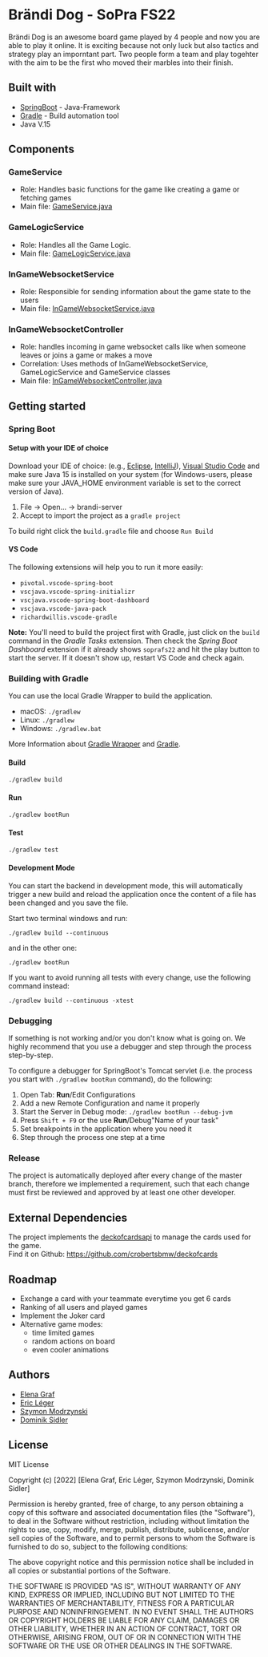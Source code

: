 # Brändi Dog - SoPra FS22
Brändi Dog is an awesome board game played by 4 people and now you are able to play it online. It is exciting because not only luck but also tactics and strategy play an imporntant part. Two people form a team and play togehter with the aim to be the first who moved their marbles into their finish.

## Built with
- [SpringBoot](https://spring.io/projects/spring-boot) - Java-Framework
- [Gradle](https://gradle.org) - Build automation tool
- Java V.15

## Components
### GameService
- Role: Handles basic functions for the game like creating a game or fetching games
- Main file: [GameService.java](https://github.com/sopra-fs22-group-29/brandi-server/blob/master/src/main/java/ch/uzh/ifi/hase/soprafs22/service/GameService.java)

### GameLogicService
- Role: Handles all the Game Logic.
- Main file: [GameLogicService.java](https://github.com/sopra-fs22-group-29/brandi-server/blob/master/src/main/java/ch/uzh/ifi/hase/soprafs22/service/GameLogicService.java)

### InGameWebsocketService
- Role: Responsible for sending information about the game state to the users
- Main file: [InGameWebsocketService.java](https://github.com/sopra-fs22-group-29/brandi-server/blob/master/src/main/java/ch/uzh/ifi/hase/soprafs22/service/InGameWebsocketService.java)

### InGameWebsocketController
- Role: handles incoming in game websocket calls like when someone leaves or joins a game or makes a move
- Correlation: Uses methods of InGameWebsocketService, GameLogicService and GameService classes
- Main file: [InGameWebsocketController.java](https://github.com/sopra-fs22-group-29/brandi-server/blob/master/src/main/java/ch/uzh/ifi/hase/soprafs22/controller/InGameWebsocketController.java)


## Getting started
### Spring Boot

#### Setup with your IDE of choice

Download your IDE of choice: (e.g., [Eclipse](http://www.eclipse.org/downloads/), [IntelliJ](https://www.jetbrains.com/idea/download/)), [Visual Studio Code](https://code.visualstudio.com/) and make sure Java 15 is installed on your system (for Windows-users, please make sure your JAVA_HOME environment variable is set to the correct version of Java).

1. File -> Open... -> brandi-server
2. Accept to import the project as a `gradle project`

To build right click the `build.gradle` file and choose `Run Build`

#### VS Code
The following extensions will help you to run it more easily:
-   `pivotal.vscode-spring-boot`
-   `vscjava.vscode-spring-initializr`
-   `vscjava.vscode-spring-boot-dashboard`
-   `vscjava.vscode-java-pack`
-   `richardwillis.vscode-gradle`

**Note:** You'll need to build the project first with Gradle, just click on the `build` command in the _Gradle Tasks_ extension. Then check the _Spring Boot Dashboard_ extension if it already shows `soprafs22` and hit the play button to start the server. If it doesn't show up, restart VS Code and check again.

### Building with Gradle

You can use the local Gradle Wrapper to build the application.
-   macOS: `./gradlew`
-   Linux: `./gradlew`
-   Windows: `./gradlew.bat`

More Information about [Gradle Wrapper](https://docs.gradle.org/current/userguide/gradle_wrapper.html) and [Gradle](https://gradle.org/docs/).

#### Build

```bash
./gradlew build
```

#### Run

```bash
./gradlew bootRun
```

#### Test

```bash
./gradlew test
```

#### Development Mode

You can start the backend in development mode, this will automatically trigger a new build and reload the application
once the content of a file has been changed and you save the file.

Start two terminal windows and run:

`./gradlew build --continuous`

and in the other one:

`./gradlew bootRun`

If you want to avoid running all tests with every change, use the following command instead:

`./gradlew build --continuous -xtest`


### Debugging

If something is not working and/or you don't know what is going on. We highly recommend that you use a debugger and step
through the process step-by-step.

To configure a debugger for SpringBoot's Tomcat servlet (i.e. the process you start with `./gradlew bootRun` command),
do the following:

1. Open Tab: **Run**/Edit Configurations
2. Add a new Remote Configuration and name it properly
3. Start the Server in Debug mode: `./gradlew bootRun --debug-jvm`
4. Press `Shift + F9` or the use **Run**/Debug"Name of your task"
5. Set breakpoints in the application where you need it
6. Step through the process one step at a time

### Release
The project is automatically deployed after every change of the master branch, therefore we implemented a requirement,
such that each change must first be reviewed and approved by at least one other developer.

## External Dependencies

The project implements the [deckofcardsapi](https://deckofcardsapi.com) to manage the cards used for the game.<br>
Find it on Github: https://github.com/crobertsbmw/deckofcards



## Roadmap
- Exchange a card with your teammate everytime you get 6 cards
- Ranking of all users and played games
- Implement the Joker card
- Alternative game modes:
    - time limited games
    - random actions on board
    - even cooler animations

## Authors
- [Elena Graf](https://github.com/ElenaGrafUZH)
- [Eric Léger](https://github.com/EriCreator)
- [Szymon Modrzynski](https://github.com/shmnrr)
- [Dominik Sidler](https://github.com/SidlerD)

## License
MIT License

Copyright (c) [2022] [Elena Graf, Eric Léger, Szymon Modrzynski, Dominik Sidler]

Permission is hereby granted, free of charge, to any person obtaining a copy
of this software and associated documentation files (the "Software"), to deal
in the Software without restriction, including without limitation the rights
to use, copy, modify, merge, publish, distribute, sublicense, and/or sell
copies of the Software, and to permit persons to whom the Software is
furnished to do so, subject to the following conditions:

The above copyright notice and this permission notice shall be included in all
copies or substantial portions of the Software.

THE SOFTWARE IS PROVIDED "AS IS", WITHOUT WARRANTY OF ANY KIND, EXPRESS OR
IMPLIED, INCLUDING BUT NOT LIMITED TO THE WARRANTIES OF MERCHANTABILITY,
FITNESS FOR A PARTICULAR PURPOSE AND NONINFRINGEMENT. IN NO EVENT SHALL THE
AUTHORS OR COPYRIGHT HOLDERS BE LIABLE FOR ANY CLAIM, DAMAGES OR OTHER
LIABILITY, WHETHER IN AN ACTION OF CONTRACT, TORT OR OTHERWISE, ARISING FROM,
OUT OF OR IN CONNECTION WITH THE SOFTWARE OR THE USE OR OTHER DEALINGS IN THE
SOFTWARE.
